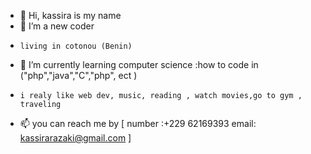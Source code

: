 - 👋 Hi, kassira is my name 
- 👀 I’m a new coder 
-     living in cotonou (Benin)
- 🌱 I’m currently learning computer science :how to code in ("php","java","C","php", ect )
-     i realy like web dev, music, reading , watch movies,go to gym , traveling 
- 📫 you can reach me by [
number :+229 62169393
email: kassirarazaki@gmail.com ]

